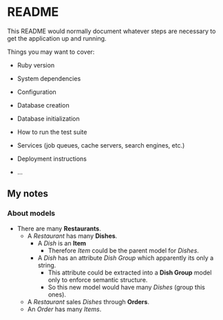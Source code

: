 # README

This README would normally document whatever steps are necessary to get the
application up and running.

Things you may want to cover:

* Ruby version

* System dependencies

* Configuration

* Database creation

* Database initialization

* How to run the test suite

* Services (job queues, cache servers, search engines, etc.)

* Deployment instructions

* ...

## My notes

### About models
* There are many **Restaurants**.
  * A _Restaurant_ has many **Dishes**.
    * A _Dish_ is an **Item**
      - Therefore _Item_ could be the parent model for _Dishes_.
    * A _Dish_ has an attribute _Dish Group_ which apparently its only a string.
      - This attribute could be extracted into a **Dish Group** model only to enforce semantic structure.
      - So this new model would have many _Dishes_ (group this ones).
  * A _Restaurant_ sales _Dishes_ through **Orders**.
  * An _Order_ has many _Items_.
